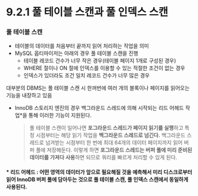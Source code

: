 # 9.2.1 풀 테이블 스캔과 풀 인덱스 스캔

### 풀 테이블 스캔
- 테이블의 데이터를 처음부터 끝까지 읽어 처리하는 작업을 의미
- MySQL 옵티마이저는 아래의 경우 풀 테이블 스캔을 진행
  - 테이블 레코드 건수가 너무 작은 경우(테이블 페이지 1개로 구성된 경우)
  - WHERE 절이나 ON 절에 인덱스를 이용할 수 있는 적절한 조건이 없는 경우
  - 인덱스가 있더라도 조건 일치 레코드 건수가 너무 많은 경우


대부분의 DBMS는 풀 테이블 스캔 시 한꺼번에 여러 개의 블록이나 페이지를 읽어오는 기능을 내장하고 있음
- InnoDB 스토리지 엔진의 경우 백그라운드 스레드에 의해 시작되는 리드 어헤드 작업*을 통해 이러한 기능이 지원된다.
  > 풀 테이블 스캔이 일어나면 **포그라운드 스레드가 페이지 읽기를 실행**하고 특정 시점부터는 해당 읽기 작업을 **백그라운드 스레드로 넘긴다.** 백그라운드 스레드로 넘겨받는 시점부터 한 번에 최대 64개의 데이터 페이지까지 읽어 버퍼 풀에 저장해둔다. 이렇게 하면 **포그라운드 스레드는 버퍼 풀에 미리 준비된 데이터를 가져다 사용**하면 되므로 쿼리를 빠르게 처리할 수 있게 된다.
  
#### * 리드 어헤드 : 어떤 영역의 데이터가 앞으로 필요해질 것을 예측해서 미리 디스크로부터 읽어 InnoDB 버퍼 풀에 담아두는 것으로 풀 테이블 스캔, 풀 인덱스 스캔에서 동일하게 사용된다.